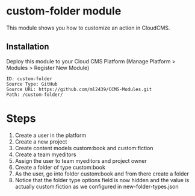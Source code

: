 # custom-folder module

This module shows you how to customize an action in CloudCMS.

## Installation

Deploy this module to your Cloud CMS Platform (Manage Platform > Modules > Register New Module)

    ID: custom-folder
    Source Type: GitHub
    Source URL: https://github.com/ml2439/CCMS-Modules.git
    Path: /custom-folder/

# Steps
1. Create a user in the platform
2. Create a new project
3. Create content models custom:book and custom:fiction
4. Create a team myeditors
5. Assign the user to team myeditors and project owner
6. Create a folder of type custom:book
7. As the user, go into folder custom:book and from there create a folder
8. Notice that the folder type options field is now hidden and the value is actually custom:fiction as we configured in new-folder-types.json